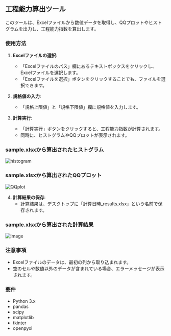 ## 工程能力算出ツール

このツールは、Excelファイルから数値データを取得し、QQプロットやヒストグラムを出力し、工程能力指数を算出します。

### 使用方法

1. **Excelファイルの選択**:
   - 「Excelファイルのパス」欄にあるテキストボックスをクリックし、Excelファイルを選択します。
   - 「Excelファイルを選択」ボタンをクリックすることでも、ファイルを選択できます。

2. **規格値の入力**:
   - 「規格上限値」と「規格下限値」欄に規格値を入力します。

3. **計算実行**:
   - 「計算実行」ボタンをクリックすると、工程能力指数が計算されます。
   - 同時に、ヒストグラムやQQプロットが表示されます。

### sample.xlsxから算出されたヒストグラム
![histogram](https://github.com/kotaooka/-/assets/115392256/c781d2fd-7b60-4675-9297-a5b20be49ab2)

### sample.xlsxから算出されたQQプロット
![QQplot](https://github.com/kotaooka/-/assets/115392256/554f4180-bbb5-4eb2-b738-e11b91be5ace)

4. **計算結果の保存**:
   - 計算結果は、デスクトップに「計算日時_results.xlsx」という名前で保存されます。

### sample.xlsxから算出された計算結果
![image](https://github.com/kotaooka/-/assets/115392256/e2cc8439-ffac-4ca6-9939-d3bc96589295)


### 注意事項
- Excelファイルのデータは、最初の列から取り込まれます。
- 空のセルや数値以外のデータが含まれている場合、エラーメッセージが表示されます。

### 要件
- Python 3.x
- pandas
- scipy
- matplotlib
- tkinter
- openpyxl


